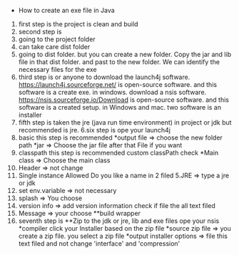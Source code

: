 * How to create an exe file in Java
1. first step is
  the project is clean and build
2. second step is
  1. going to the project folder
  2. can take care dist folder
  3. going to dist folder. but you can create a new folder. Copy the jar and lib file in that dist folder.
    and past to the new folder. We can identify the necessary files for the exe
4. third step is or anyone
  to download the launch4j software.
  https://launch4j.sourceforge.net/
  is open-source software. and this software is a create exe. in windows.
  download a nsis software.
  https://nsis.sourceforge.io/Download
  is open-source software. and this software is a created setup. in Windows and mac.
  two software is an installer
5. fifth step is
  taken the jre (java run time environment) in project or jdk but recommended is jre.
6.six step is
  ope your launch4j
  1. basic
  this step is recommended
      *output file => choose the new folder path
      *jar => Choose the jar file
  after that File if you want
  2. classpath
   this step is recommended
   custom classPath check 
      *Main class => Choose the main class
  3. Header => not change
  4. Single instance
    Allowed
    Do you like a name in 2 filed
  5.JRE => type a jre or jdk
  6. set env.variable => not necessary
  7. splash => You choose
  8. version info => add version information check
    if file the all text filed
  9. Message => your choose
 **build wrapper 
7. seventh step is
  **Zip to the jdk or jre, lib and exe files
  ope your nsis
  *compiler
   click your Installer based on the zip file
  *source zip file => you create a zip file. you select a zip file
  *output installer options => file this text filed and not change 'interface' and 'compression'
  
  
  
  
  
   
  
  
  

    


  
  
